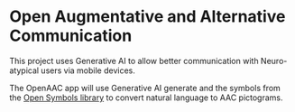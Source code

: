 # Open Augmentative and Alternative Communication

This project uses Generative AI to allow better communication with Neuro-atypical users via mobile devices.

The OpenAAC app will use Generative AI generate and the symbols from the [Open Symbols library](https://www.opensymbols.org/) to convert natural language to AAC pictograms.
